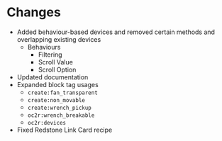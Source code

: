 # Changes
- Added behaviour-based devices and removed certain methods and overlapping existing devices
  - Behaviours
    - Filtering
    - Scroll Value
    - Scroll Option
- Updated documentation
- Expanded block tag usages
  - `create:fan_transparent`
  - `create:non_movable`
  - `create:wrench_pickup`
  - `oc2r:wrench_breakable`
  - `oc2r:devices`
- Fixed Redstone Link Card recipe